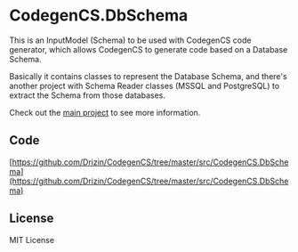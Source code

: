 # CodegenCS.DbSchema

This is an InputModel (Schema) to be used with CodegenCS code generator, which allows CodegenCS to generate code based on a Database Schema. 

Basically it contains classes to represent the Database Schema, and there's another project with Schema Reader classes (MSSQL and PostgreSQL) to extract the Schema from those databases. 

Check out the [main project](https://github.com/Drizin/CodegenCS) to see more information.

## Code
[https://github.com/Drizin/CodegenCS/tree/master/src/CodegenCS.DbSchema](https://github.com/Drizin/CodegenCS/tree/master/src/CodegenCS.DbSchema)

## License
MIT License
